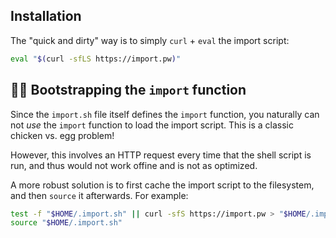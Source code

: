 ## Installation

The "quick and dirty" way is to simply `curl` + `eval` the import script:

```bash
eval "$(curl -sfLS https://import.pw)"
```


## 🐔🥚 Bootstrapping the `import` function

Since the `import.sh` file itself defines the `import` function, you naturally
can not _use_ the `import` function to load the import script. This is a classic
chicken vs. egg problem!

However, this involves an HTTP request every time that the shell script is run,
and thus would not work offine and is not as optimized.

A more robust solution is to first cache the import script to the
filesystem, and then `source` it afterwards. For example:

```bash
test -f "$HOME/.import.sh" || curl -sfS https://import.pw > "$HOME/.import.sh"
source "$HOME/.import.sh"
```
